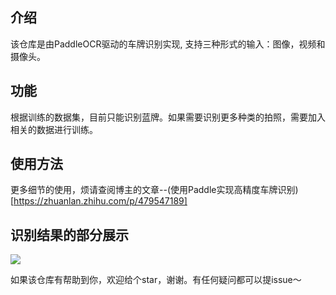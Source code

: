 ## 介绍
该仓库是由PaddleOCR驱动的车牌识别实现, 支持三种形式的输入：图像，视频和摄像头。
## 功能
根据训练的数据集，目前只能识别蓝牌。如果需要识别更多种类的拍照，需要加入相关的数据进行训练。

## 使用方法
更多细节的使用，烦请查阅博主的文章--(使用Paddle实现高精度车牌识别)[https://zhuanlan.zhihu.com/p/479547189]

## 识别结果的部分展示
![](https://pic2.zhimg.com/80/v2-e654e69df5254608ea91d8f4b2970c72_1440w.png)

如果该仓库有帮助到你，欢迎给个star，谢谢。有任何疑问都可以提issue～